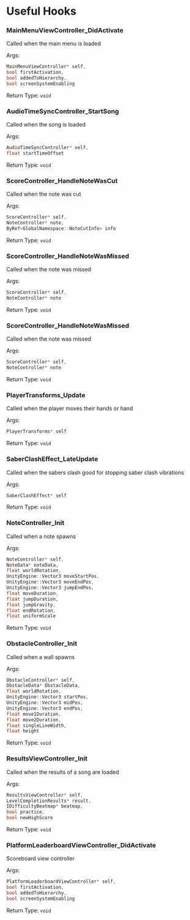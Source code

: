 # Useful Hooks

### MainMenuViewController_DidActivate
Called when the main menu is loaded

Args:
```cpp
MainMenuViewController* self,
bool firstActivation,
bool addedToHierarchy,
bool screenSystemEnabling
```
Return Type: `void`

### AudioTimeSyncController_StartSong
Called when the song is loaded

Args:
```cpp
AudioTimeSyncController* self,
float startTimeOffset
```
Return Type: `void`

### ScoreController_HandleNoteWasCut
Called when the note was cut

Args:
```cpp
ScoreController* self,
NoteController* note,
ByRef<GlobalNamespace::NoteCutInfo> info
```
Return Type: `void`

### ScoreController_HandleNoteWasMissed
Called when the note was missed

Args:
```cpp
ScoreController* self,
NoteController* note
```
Return Type: `void`

### ScoreController_HandleNoteWasMissed
Called when the note was missed

Args:
```cpp
ScoreController* self,
NoteController* note
```
Return Type: `void`

### PlayerTransforms_Update
Called when the player moves their hands or hand

Args:
```cpp
PlayerTransforms* self
```
Return Type: `void`

### SaberClashEffect_LateUpdate
Called when the sabers clash good for stopping saber clash vibrations

Args:
```cpp
SaberClashEffect* self
```
Return Type: `void`

### NoteController_Init
Called when a note spawns

Args:
```cpp
NoteController* self,
NoteData* noteData,
float worldRotation,
UnityEngine::Vector3 moveStartPos,
UnityEngine::Vector3 moveEndPos,
UnityEngine::Vector3 jumpEndPos,
float moveDuration,
float jumpDuration,
float jumpGravity,
float endRotation,
float uniformScale
```
Return Type: `void`

### ObstacleController_Init
Called when a wall spawns

Args:
```cpp
ObstacleController* self,
ObstacleData* ObstacleData,
float worldRotation,
UnityEngine::Vector3 startPos,
UnityEngine::Vector3 midPos,
UnityEngine::Vector3 endPos,
float move1Duration,
float move2Duration,
float singleLineWidth,
float height
```
Return Type: `void`

### ResultsViewController_Init
Called when the results of a song are loaded

Args:
```cpp
ResultsViewController* self,
LevelCompletionResults* result,
IDifficultyBeatmap* beatmap,
bool practice,
bool newHighScore
```
Return Type: `void`

### PlatformLeaderboardViewController_DidActivate
Scoreboard view controller

Args:
```cpp
PlatformLeaderboardViewController* self,
bool firstActivation,
bool addedToHierarchy,
bool screenSystemEnabling
```
Return Type: `void`
